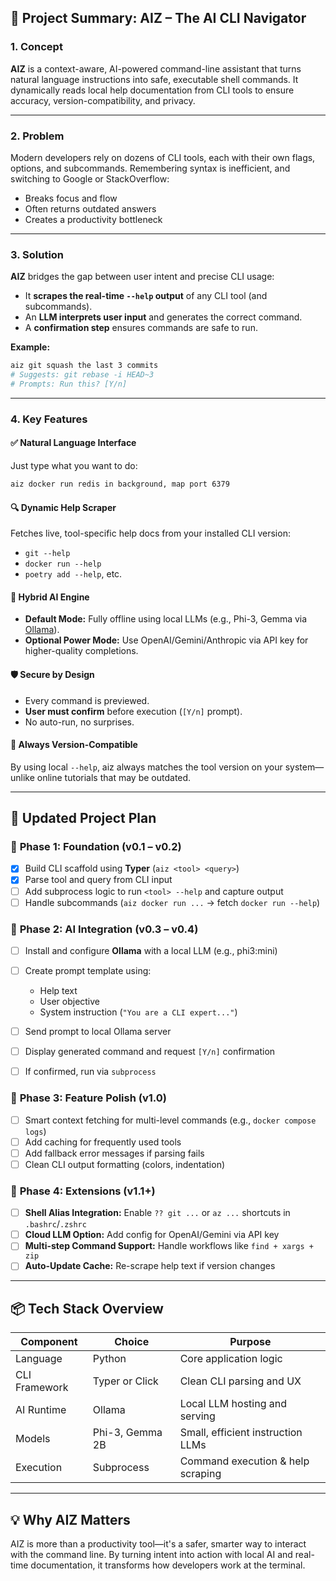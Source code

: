 ## 🔧 **Project Summary: AIZ – The AI CLI Navigator**

### **1. Concept**

**AIZ** is a context-aware, AI-powered command-line assistant that turns natural language instructions into safe, executable shell commands. It dynamically reads local help documentation from CLI tools to ensure accuracy, version-compatibility, and privacy.

---

### **2. Problem**

Modern developers rely on dozens of CLI tools, each with their own flags, options, and subcommands. Remembering syntax is inefficient, and switching to Google or StackOverflow:

* Breaks focus and flow
* Often returns outdated answers
* Creates a productivity bottleneck

---

### **3. Solution**

**AIZ** bridges the gap between user intent and precise CLI usage:

* It **scrapes the real-time `--help` output** of any CLI tool (and subcommands).
* An **LLM interprets user input** and generates the correct command.
* A **confirmation step** ensures commands are safe to run.

**Example:**

```bash
aiz git squash the last 3 commits  
# Suggests: git rebase -i HEAD~3  
# Prompts: Run this? [Y/n]
```

---

### **4. Key Features**

#### ✅ Natural Language Interface

Just type what you want to do:

```bash
aiz docker run redis in background, map port 6379
```

#### 🔍 Dynamic Help Scraper

Fetches live, tool-specific help docs from your installed CLI version:

* `git --help`
* `docker run --help`
* `poetry add --help`, etc.

#### 🤖 Hybrid AI Engine

* **Default Mode:** Fully offline using local LLMs (e.g., Phi-3, Gemma via [Ollama](https://ollama.com/)).
* **Optional Power Mode:** Use OpenAI/Gemini/Anthropic via API key for higher-quality completions.

#### 🛡️ Secure by Design

* Every command is previewed.
* **User must confirm** before execution (`[Y/n]` prompt).
* No auto-run, no surprises.

#### 🧠 Always Version-Compatible

By using local `--help`, aiz always matches the tool version on your system—unlike online tutorials that may be outdated.

---

## 🚀 Updated Project Plan

### 🔸 **Phase 1: Foundation (v0.1 – v0.2)**

* [x] Build CLI scaffold using **Typer** (`aiz <tool> <query>`)
* [x] Parse tool and query from CLI input
* [ ] Add subprocess logic to run `<tool> --help` and capture output
* [ ] Handle subcommands (`aiz docker run ...` → fetch `docker run --help`)

### 🔸 **Phase 2: AI Integration (v0.3 – v0.4)**

* [ ] Install and configure **Ollama** with a local LLM (e.g., phi3\:mini)
* [ ] Create prompt template using:

  * Help text
  * User objective
  * System instruction (`"You are a CLI expert..."`)
* [ ] Send prompt to local Ollama server
* [ ] Display generated command and request `[Y/n]` confirmation
* [ ] If confirmed, run via `subprocess`

### 🔸 **Phase 3: Feature Polish (v1.0)**

* [ ] Smart context fetching for multi-level commands (e.g., `docker compose logs`)
* [ ] Add caching for frequently used tools
* [ ] Add fallback error messages if parsing fails
* [ ] Clean CLI output formatting (colors, indentation)

### 🔸 **Phase 4: Extensions (v1.1+)**

* [ ] **Shell Alias Integration:** Enable `?? git ...` or `az ...` shortcuts in `.bashrc`/`.zshrc`
* [ ] **Cloud LLM Option:** Add config for OpenAI/Gemini via API key
* [ ] **Multi-step Command Support:** Handle workflows like `find + xargs + zip`
* [ ] **Auto-Update Cache:** Re-scrape help text if version changes

---

## 📦 Tech Stack Overview

| Component     | Choice          | Purpose                           |
| ------------- | --------------- | --------------------------------- |
| Language      | Python          | Core application logic            |
| CLI Framework | Typer or Click  | Clean CLI parsing and UX          |
| AI Runtime    | Ollama          | Local LLM hosting and serving     |
| Models        | Phi-3, Gemma 2B | Small, efficient instruction LLMs |
| Execution     | Subprocess      | Command execution & help scraping |

---

## 💡 Why AIZ Matters

AIZ is more than a productivity tool—it's a safer, smarter way to interact with the command line. By turning intent into action with local AI and real-time documentation, it transforms how developers work at the terminal.
